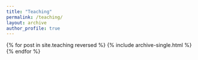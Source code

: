 ```yaml
---
title: "Teaching"
permalink: /teaching/
layout: archive
author_profile: true
---
```


{% for post in site.teaching reversed %}
  {% include archive-single.html %}
{% endfor %}
